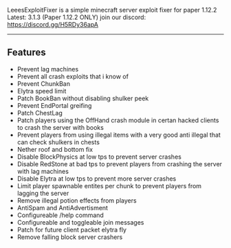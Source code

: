 LeeesExploitFixer is a simple minecraft server exploit fixer for paper 1.12.2 
Latest: 3.1.3 (Paper 1.12.2 ONLY)
join our discord: https://discord.gg/H5RDy36apA
___

## Features

* Prevent lag machines 
* Prevent all crash exploits that i know of
* Prevent ChunkBan
* Elytra speed limit
* Patch BookBan without disabling shulker peek
* Prevent EndPortal greifing
* Patch ChestLag
* Patch players using the OffHand crash module in certan hacked clients to crash the server with books
* Prevent players from using illegal items with a very good anti illegal that can check shulkers in chests
* Nether roof and bottom fix
* Disable BlockPhysics at low tps to prevent server crashes
* Disable RedStone at bad tps to prevent players from crashing the server with lag machines
* Disable Elytra at low tps to prevent more server crashes
* Limit player spawnable entites per chunk to prevent players from lagging the server
* Remove illegal potion effects from players
* AntiSpam and AntiAdvertisment
* Configureable /help command
* Configureable and toggleable join messages
* Patch for future client packet elytra fly
* Remove falling block server crashers
